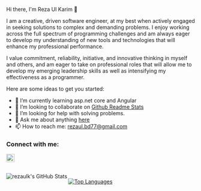  Hi there, I'm Reza Ul Karim 👋

<!--
**rezaulk/rezaulk** is a ✨ _special_ ✨ repository because its `README.md` (this file) appears on your GitHub profile.
-->

I am a creative, driven software engineer, at my best when actively engaged in seeking solutions to complex and demanding problems. I enjoy working across the full spectrum of programming challenges and am always eager to develop my understanding of new tools and technologies that will enhance my professional performance.

I value commitment, reliability, initiative, and innovative thinking in myself and others, and am eager to take on professional roles that will allow me to develop my emerging leadership skills as well as intensifying my effectiveness as a programmer. 


Here are some ideas to get you started:

<!-- - 🔭 I’m currently working on [Surbana Jurong Group.](https://surbanajurong.com/) -->
- 🌱 I’m currently learning asp.net core and Angular
- 👯 I’m looking to collaborate on [Github Readme Stats](https://github.com/rezaulk/github-readme-stats)
- 🤔 I’m looking for help with solving problems.
- 💬 Ask me about anything [here](https://github.com/rezaulk/rezaulk/issues)
- 📫 How to reach me: rezaul.bd77@gmail.com
 

### Connect with me:

[<img align="left" alt="codeSTACKr | LinkedIn" width="22px" src="https://cdn.jsdelivr.net/npm/simple-icons@v3/icons/linkedin.svg" />][linkedin]
 

<br />

<!-- ### Languages and Tools:

<p align="left">
<a href="https://www.w3schools.com/cs/" target="_blank"> <img src="https://devicons.github.io/devicon/devicon.git/icons/csharp/csharp-original.svg" alt="csharp" width="40" height="40" /> </a>
<a href="https://dotnet.microsoft.com/" target="_blank"> <img src="https://devicons.github.io/devicon/devicon.git/icons/dot-net/dot-net-original-wordmark.svg" alt="dotnet" width="40" height="40" /> </a>
<a href="#" target="_blank"><img src="https://devicon.dev/devicon.git/icons/visualstudio/visualstudio-plain.svg" alt="#" width="40" height="40" /></a>
<a href="#" target="_blank"><img src="https://devicon.dev/devicon.git/icons/git/git-original.svg" alt="#" width="40" height="40" /></a>
<a href="#" target="_blank"><img src="https://devicon.dev/devicon.git/icons/github/github-original-wordmark.svg" alt="#" width="40" height="40" /></a>
<a href="https://www.w3.org/html/" target="_blank"><img src="https://devicons.github.io/devicon/devicon.git/icons/html5/html5-original-wordmark.svg" alt="html5" width="40" height="40" /></a>
<a href="https://www.w3schools.com/css/" target="_blank"><img src="https://devicons.github.io/devicon/devicon.git/icons/css3/css3-original-wordmark.svg" alt="css3" width="40" height="40" /></a>
<a href="https://getbootstrap.com" target="_blank"> <img src="https://devicons.github.io/devicon/devicon.git/icons/bootstrap/bootstrap-plain.svg" alt="bootstrap" width="40" height="40" /> </a>
<a href="https://developer.mozilla.org/en-US/docs/Web/JavaScript" target="_blank"> <img src="https://devicons.github.io/devicon/devicon.git/icons/javascript/javascript-original.svg" alt="javascript" width="40" height="40" /> </a>
</a><a href="#" target="_blank"><img src="https://devicon.dev/devicon.git/icons/jquery/jquery-original-wordmark.svg" alt="#" width="40" height="40" /></a><a href="https://angular.io" target="_blank"> <img src="https://devicons.github.io/devicon/devicon.git/icons/angularjs/angularjs-original.svg" alt="angularjs" width="40" height="40" /> </a>
<a href="#" target="_blank"><img src="https://cdn.worldvectorlogo.com/logos/microsoft-sql-server.svg" alt="#" width="40" height="40" /></a><a href="#" target="_blank"><img src="https://devicon.dev/devicon.git/icons/heroku/heroku-plain-wordmark.svg" alt="#" width="40" height="40" /></a>
<a href="https://azure.microsoft.com/en-in/" target="_blank"> <img src="https://www.vectorlogo.zone/logos/microsoft_azure/microsoft_azure-icon.svg" alt="azure" width="40" height="40" /> </a>
<a href="https://azure.microsoft.com/en-in/" target="_blank"> <img src="https://raw.githubusercontent.com/github/explore/80688e429a7d4ef2fca1e82350fe8e3517d3494d/topics/react/react.png" alt="azure" width="40" height="40" /> </a>
<a href="https://azure.microsoft.com/en-in/" target="_blank"> <img src="https://raw.githubusercontent.com/github/explore/80688e429a7d4ef2fca1e82350fe8e3517d3494d/topics/mongodb/mongodb.png" alt="azure" width="40" height="40" /> </a>
</p> -->
 
<br>
<br>


  <img align="left" alt="rezaulk's GitHub Stats" src="https://github-readme-stats.vercel.app/api?username=rezaulk&show_icons=true" />

[![Top Languages](https://github-readme-stats.vercel.app/api/top-langs/?username=rezaulk&layout=compact)]()


[website]: https://rezaulk.me/
[linkedin]: https://www.linkedin.com/in/reza-ul-karim/


